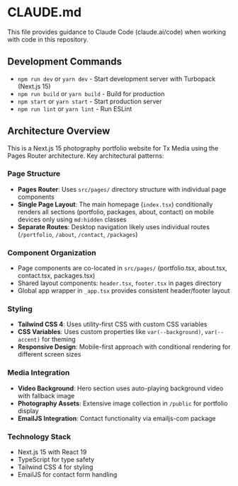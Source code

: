 # CLAUDE.md

This file provides guidance to Claude Code (claude.ai/code) when working with code in this repository.

## Development Commands

- `npm run dev` or `yarn dev` - Start development server with Turbopack (Next.js 15)
- `npm run build` or `yarn build` - Build for production
- `npm start` or `yarn start` - Start production server
- `npm run lint` or `yarn lint` - Run ESLint

## Architecture Overview

This is a Next.js 15 photography portfolio website for Tx Media using the Pages Router architecture. Key architectural patterns:

### Page Structure
- **Pages Router**: Uses `src/pages/` directory structure with individual page components
- **Single Page Layout**: The main homepage (`index.tsx`) conditionally renders all sections (portfolio, packages, about, contact) on mobile devices only using `md:hidden` classes
- **Separate Routes**: Desktop navigation likely uses individual routes (`/portfolio`, `/about`, `/contact`, `/packages`)

### Component Organization
- Page components are co-located in `src/pages/` (portfolio.tsx, about.tsx, contact.tsx, packages.tsx)
- Shared layout components: `header.tsx`, `footer.tsx` in pages directory
- Global app wrapper in `_app.tsx` provides consistent header/footer layout

### Styling
- **Tailwind CSS 4**: Uses utility-first CSS with custom CSS variables
- **CSS Variables**: Uses custom properties like `var(--background)`, `var(--accent)` for theming
- **Responsive Design**: Mobile-first approach with conditional rendering for different screen sizes

### Media Integration
- **Video Background**: Hero section uses auto-playing background video with fallback image
- **Photography Assets**: Extensive image collection in `/public` for portfolio display
- **EmailJS Integration**: Contact functionality via emailjs-com package

### Technology Stack
- Next.js 15 with React 19
- TypeScript for type safety
- Tailwind CSS 4 for styling
- EmailJS for contact form handling